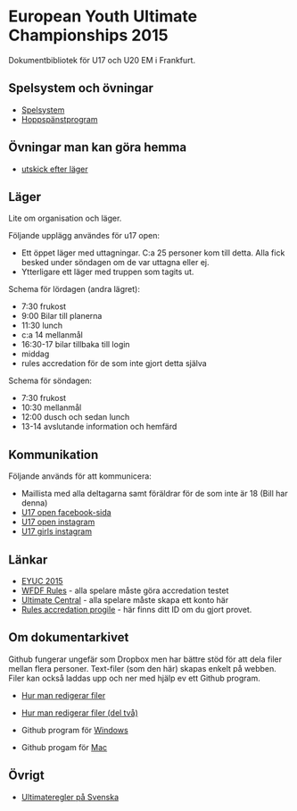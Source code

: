 European Youth Ultimate Championships 2015
==========================================

Dokumentbibliotek för U17 och U20 EM i Frankfurt.


Spelsystem och övningar
----------------------

* [Spelsystem](spelsystem.md)
* [Hoppspänstprogram](utskick/hoppspanst.md)


Övningar man kan göra hemma
--------------------------

* [utskick efter läger](utskick)


Läger
----

Lite om organisation och läger.

Följande upplägg användes för u17 open:

 * Ett öppet läger med uttagningar. C:a 25 personer kom till detta. Alla fick besked
   under söndagen om de var uttagna eller ej.
 * Ytterligare ett läger med truppen som tagits ut.

Schema för lördagen (andra lägret):

 * 7:30 frukost
 * 9:00 Bilar till planerna
 * 11:30 lunch
 * c:a 14 mellanmål
 * 16:30-17 bilar tillbaka till login
 * middag
 * rules accredation för de som inte gjort detta själva

Schema för söndagen:

 * 7:30 frukost
 * 10:30 mellanmål
 * 12:00 dusch och sedan lunch
 * 13-14 avslutande information och hemfärd


Kommunikation
------------

Följande används för att kommunicera:

 * Maillista med alla deltagarna samt föräldrar för de som inte är 18 (Bill har denna)
 * [U17 open facebook-sida](https://www.facebook.com/groups/754935854627283/?fref=ts)
 * [U17 open instagram](https://instagram.com/u17opensweden/)
 * [U17 girls instagram](https://instagram.com/u17girlssweden/)


Länkar
-----

 * [EYUC 2015](http://eyuc2015.ultimatecentral.com)
 * [WFDF Rules](http://rules.wfdf.org) - alla spelare måste göra accredation testet
 * [Ultimate Central](http://ultimatecentral.com) - alla spelare måste skapa ett konto här
 * [Rules accredation progile](http://rules.wfdf.org/component/users/?view=login) - här finns 
   ditt ID om du gjort provet.

Om dokumentarkivet
-----------------

Github fungerar ungefär som Dropbox men har bättre stöd för att dela filer mellan flera personer. Text-filer (som den här) skapas enkelt på webben. Filer kan också laddas upp och ner med hjälp ev ett Github program.

* [Hur man redigerar filer](https://help.github.com/articles/editing-files-in-your-repository/)
* [Hur man redigerar filer (del två)](https://help.github.com/articles/github-flavored-markdown/)

* Github program för [Windows](https://windows.github.com)
* Github progam för [Mac](https://mac.github.com)


Övrigt
-----
 
* [Ultimateregler på Svenska](http://ultimateregler.github.io)

